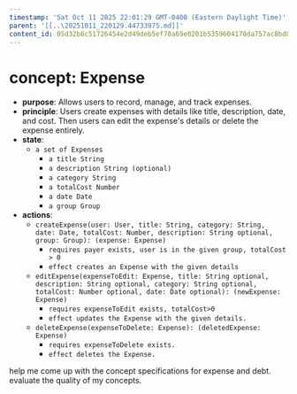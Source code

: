 ```yaml
---
timestamp: 'Sat Oct 11 2025 22:01:29 GMT-0400 (Eastern Daylight Time)'
parent: '[[..\20251011_220129.44733975.md]]'
content_id: 05d32b6c51726454e2d49deb5ef70a69e0201b5359604178da757ac8bd8923e6
---
```


# concept: Expense

* **purpose**: Allows users to record, manage, and track expenses.
* **principle**: Users create expenses with details like title, description, date, and cost. Then users can edit the expense's details or delete the expense entirely.
* **state**:
  * `a set of Expenses`
    * `a title String`
    * `a description String (optional)`
    * `a category String`
    * `a totalCost Number`
    * `a date Date`
    * `a group Group`
* **actions**:
  * `createExpense(user: User, title: String, category: String, date: Date, totalCost: Number, description: String optional, group: Group): (expense: Expense)`
    * `requires payer exists, user is in the given group, totalCost > 0`
    * `effect creates an Expense with the given details`
  * `editExpense(expenseToEdit: Expense, title: String optional, description: String optional, category: String optional, totalCost: Number optional, date: Date optional): (newExpense: Expense)`
    * `requires expenseToEdit exists, totalCost>0`
    * `effect updates the Expense with the given details.`
  * `deleteExpense(expenseToDelete: Expense): (deletedExpense: Expense)`
    * `requires expenseToDelete exists.`
    * `effect deletes the Expense.`

help me come up with the concept specifications for expense and debt. evaluate the quality of my concepts.
